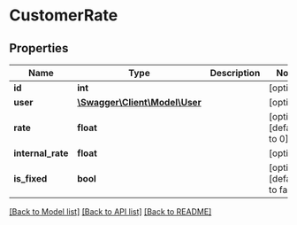 # CustomerRate

## Properties
Name | Type | Description | Notes
------------ | ------------- | ------------- | -------------
**id** | **int** |  | [optional] 
**user** | [**\Swagger\Client\Model\User**](User.md) |  | [optional] 
**rate** | **float** |  | [optional] [default to 0]
**internal_rate** | **float** |  | [optional] 
**is_fixed** | **bool** |  | [optional] [default to false]

[[Back to Model list]](../../README.md#documentation-for-models) [[Back to API list]](../../README.md#documentation-for-api-endpoints) [[Back to README]](../../README.md)

